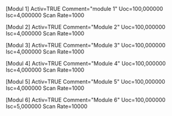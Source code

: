 [Modul 1]
Activ=TRUE
Comment="module 1"
Uoc=100,000000
Isc=4,000000
Scan Rate=1000

[Modul 2]
Activ=TRUE
Comment="Module 2"
Uoc=100,000000
Isc=4,000000
Scan Rate=1000

[Modul 3]
Activ=TRUE
Comment="Module 3"
Uoc=100,000000
Isc=4,000000
Scan Rate=1000

[Modul 4]
Activ=TRUE
Comment="Module 4"
Uoc=100,000000
Isc=4,000000
Scan Rate=1000

[Modul 5]
Activ=TRUE
Comment="Module 5"
Uoc=100,000000
Isc=4,000000
Scan Rate=1000

[Modul 6]
Activ=TRUE
Comment="Module 6"
Uoc=100,000000
Isc=5,000000
Scan Rate=10000